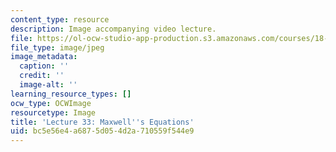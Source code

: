 ```yaml
---
content_type: resource
description: Image accompanying video lecture.
file: https://ol-ocw-studio-app-production.s3.amazonaws.com/courses/18-02-multivariable-calculus-fall-2007/bc5e56e4a6875d054d2a710559f544e9_33.jpg
file_type: image/jpeg
image_metadata:
  caption: ''
  credit: ''
  image-alt: ''
learning_resource_types: []
ocw_type: OCWImage
resourcetype: Image
title: 'Lecture 33: Maxwell''s Equations'
uid: bc5e56e4-a687-5d05-4d2a-710559f544e9
---
```

